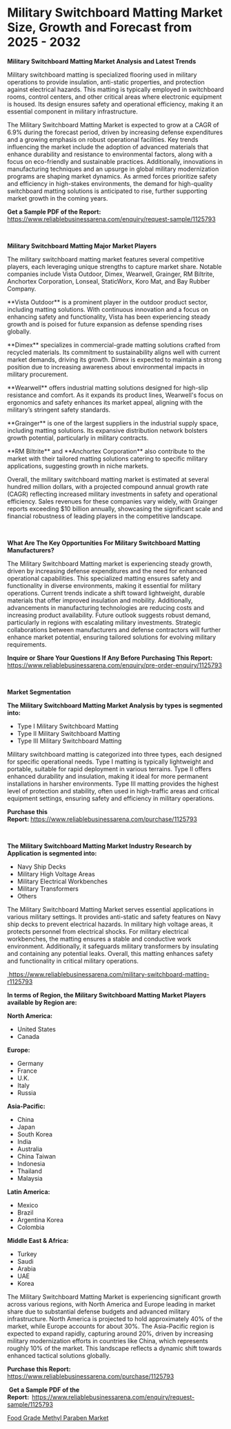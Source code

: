 <p><h1>Military Switchboard Matting Market Size, Growth and Forecast from 2025 - 2032</h1></p><p><strong>Military Switchboard Matting Market Analysis and Latest Trends</strong></p>
<p><p>Military switchboard matting is specialized flooring used in military operations to provide insulation, anti-static properties, and protection against electrical hazards. This matting is typically employed in switchboard rooms, control centers, and other critical areas where electronic equipment is housed. Its design ensures safety and operational efficiency, making it an essential component in military infrastructure.</p><p>The Military Switchboard Matting Market is expected to grow at a CAGR of 6.9% during the forecast period, driven by increasing defense expenditures and a growing emphasis on robust operational facilities. Key trends influencing the market include the adoption of advanced materials that enhance durability and resistance to environmental factors, along with a focus on eco-friendly and sustainable practices. Additionally, innovations in manufacturing techniques and an upsurge in global military modernization programs are shaping market dynamics. As armed forces prioritize safety and efficiency in high-stakes environments, the demand for high-quality switchboard matting solutions is anticipated to rise, further supporting market growth in the coming years.</p></p>
<p><strong>Get a Sample PDF of the Report:&nbsp;</strong> <a href="https://www.reliablebusinessarena.com/enquiry/request-sample/1125793?utm_campaign=2982&utm_medium=2&utm_source=Github&utm_content=ia&utm_term=02042025&utm_id=military-switchboard-matting">https://www.reliablebusinessarena.com/enquiry/request-sample/1125793</a></p>
<p>&nbsp;</p>
<p><strong>Military Switchboard Matting Major Market Players</strong></p>
<p><p>The military switchboard matting market features several competitive players, each leveraging unique strengths to capture market share. Notable companies include Vista Outdoor, Dimex, Wearwell, Grainger, RM Biltrite, Anchortex Corporation, Lonseal, StaticWorx, Koro Mat, and Bay Rubber Company.</p><p>**Vista Outdoor** is a prominent player in the outdoor product sector, including matting solutions. With continuous innovation and a focus on enhancing safety and functionality, Vista has been experiencing steady growth and is poised for future expansion as defense spending rises globally.</p><p>**Dimex** specializes in commercial-grade matting solutions crafted from recycled materials. Its commitment to sustainability aligns well with current market demands, driving its growth. Dimex is expected to maintain a strong position due to increasing awareness about environmental impacts in military procurement.</p><p>**Wearwell** offers industrial matting solutions designed for high-slip resistance and comfort. As it expands its product lines, Wearwell's focus on ergonomics and safety enhances its market appeal, aligning with the military’s stringent safety standards.</p><p>**Grainger** is one of the largest suppliers in the industrial supply space, including matting solutions. Its expansive distribution network bolsters growth potential, particularly in military contracts.</p><p>**RM Biltrite** and **Anchortex Corporation** also contribute to the market with their tailored matting solutions catering to specific military applications, suggesting growth in niche markets.</p><p>Overall, the military switchboard matting market is estimated at several hundred million dollars, with a projected compound annual growth rate (CAGR) reflecting increased military investments in safety and operational efficiency. Sales revenues for these companies vary widely, with Grainger reports exceeding $10 billion annually, showcasing the significant scale and financial robustness of leading players in the competitive landscape.</p></p>
<p>&nbsp;</p>
<p><strong>What Are The Key Opportunities For Military Switchboard Matting Manufacturers?</strong></p>
<p><p>The Military Switchboard Matting market is experiencing steady growth, driven by increasing defense expenditures and the need for enhanced operational capabilities. This specialized matting ensures safety and functionality in diverse environments, making it essential for military operations. Current trends indicate a shift toward lightweight, durable materials that offer improved insulation and mobility. Additionally, advancements in manufacturing technologies are reducing costs and increasing product availability. Future outlook suggests robust demand, particularly in regions with escalating military investments. Strategic collaborations between manufacturers and defense contractors will further enhance market potential, ensuring tailored solutions for evolving military requirements.</p></p>
<p><strong>Inquire or Share Your Questions If Any Before Purchasing This Report:</strong> <a href="https://www.reliablebusinessarena.com/enquiry/pre-order-enquiry/1125793?utm_campaign=2982&utm_medium=2&utm_source=Github&utm_content=ia&utm_term=02042025&utm_id=military-switchboard-matting">https://www.reliablebusinessarena.com/enquiry/pre-order-enquiry/1125793</a></p>
<p>&nbsp;</p>
<p><strong>Market Segmentation</strong></p>
<p><strong>The Military Switchboard Matting Market Analysis by types is segmented into:</strong></p>
<p><ul><li>Type I Military Switchboard Matting</li><li>Type II Military Switchboard Matting</li><li>Type III Military Switchboard Matting</li></ul></p>
<p><p>Military switchboard matting is categorized into three types, each designed for specific operational needs. Type I matting is typically lightweight and portable, suitable for rapid deployment in various terrains. Type II offers enhanced durability and insulation, making it ideal for more permanent installations in harsher environments. Type III matting provides the highest level of protection and stability, often used in high-traffic areas and critical equipment settings, ensuring safety and efficiency in military operations.</p></p>
<p><strong>Purchase this Report:&nbsp;</strong><a href="https://www.reliablebusinessarena.com/purchase/1125793?utm_campaign=2982&utm_medium=2&utm_source=Github&utm_content=ia&utm_term=02042025&utm_id=military-switchboard-matting">https://www.reliablebusinessarena.com/purchase/1125793</a></p>
<p>&nbsp;</p>
<p><strong>The Military Switchboard Matting Market Industry Research by Application is segmented into:</strong></p>
<p><ul><li>Navy Ship Decks</li><li>Military High Voltage Areas</li><li>Military Electrical Workbenches</li><li>Military Transformers</li><li>Others</li></ul></p>
<p><p>The Military Switchboard Matting Market serves essential applications in various military settings. It provides anti-static and safety features on Navy ship decks to prevent electrical hazards. In military high voltage areas, it protects personnel from electrical shocks. For military electrical workbenches, the matting ensures a stable and conductive work environment. Additionally, it safeguards military transformers by insulating and containing any potential leaks. Overall, this matting enhances safety and functionality in critical military operations.</p></p>
<p><a href="https://www.reliablebusinessarena.com/military-switchboard-matting-r1125793?utm_campaign=2982&utm_medium=2&utm_source=Github&utm_content=ia&utm_term=02042025&utm_id=military-switchboard-matting">&nbsp;https://www.reliablebusinessarena.com/military-switchboard-matting-r1125793</a></p>
<p><strong>In terms of Region, the Military Switchboard Matting Market Players available by Region are:</strong></p>
<p>
    <p> <strong> North America: </strong>
        <ul>
            <li>United States</li>
            <li>Canada</li>
        </ul>
        </p> 
    <p> <strong> Europe: </strong>
        <ul>
            <li>Germany</li>
            <li>France</li>
            <li>U.K.</li>
            <li>Italy</li>
            <li>Russia</li>
        </ul>
        </p> 
    <p> <strong> Asia-Pacific: </strong>
        <ul>
            <li>China</li>
            <li>Japan</li>
            <li>South Korea</li>
            <li>India</li>
            <li>Australia</li>
            <li>China Taiwan</li>
            <li>Indonesia</li>
            <li>Thailand</li>
            <li>Malaysia</li>
        </ul>
        </p> 
    <p> <strong> Latin America: </strong>
        <ul>
            <li>Mexico</li>
            <li>Brazil</li>
            <li>Argentina Korea</li>
            <li>Colombia</li>
        </ul>
        </p> 
    <p> <strong> Middle East & Africa: </strong>
        <ul>
            <li>Turkey</li>
            <li>Saudi</li>
            <li>Arabia</li>
            <li>UAE</li>
            <li>Korea</li>
        </ul>
    </p>
    </p>
<p><p>The Military Switchboard Matting Market is experiencing significant growth across various regions, with North America and Europe leading in market share due to substantial defense budgets and advanced military infrastructure. North America is projected to hold approximately 40% of the market, while Europe accounts for about 30%. The Asia-Pacific region is expected to expand rapidly, capturing around 20%, driven by increasing military modernization efforts in countries like China, which represents roughly 10% of the market. This landscape reflects a dynamic shift towards enhanced tactical solutions globally.</p></p>
<p><strong>Purchase this Report: </strong><a href="https://www.reliablebusinessarena.com/purchase/1125793?utm_campaign=2982&utm_medium=2&utm_source=Github&utm_content=ia&utm_term=02042025&utm_id=military-switchboard-matting">https://www.reliablebusinessarena.com/purchase/1125793</a></p>
<p>&nbsp;<strong>Get a Sample PDF of the Report:&nbsp;&nbsp;</strong><a href="https://www.reliablebusinessarena.com/enquiry/request-sample/1125793?utm_campaign=2982&utm_medium=2&utm_source=Github&utm_content=ia&utm_term=02042025&utm_id=military-switchboard-matting">https://www.reliablebusinessarena.com/enquiry/request-sample/1125793</a></p>
<p><strong></strong></p>
<p><p><a href="https://github.com/haaszgettre6/Market-Research-Report-List-1/blob/main/food-grade-methyl-paraben-market.md?utm_campaign=2982&utm_medium=2&utm_source=Github&utm_content=ia&utm_term=02042025&utm_id=military-switchboard-matting">Food Grade Methyl Paraben Market</a></p></p>